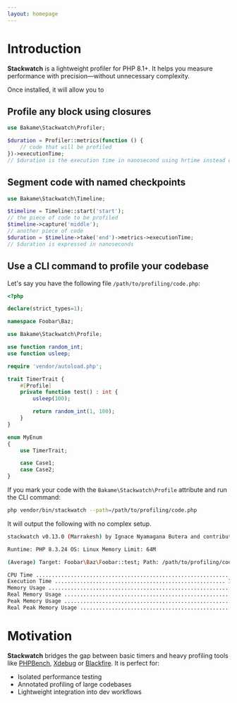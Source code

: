 ```yaml
---
layout: homepage
---
```


# Introduction

**Stackwatch** is a lightweight profiler for PHP 8.1+.  It helps you measure performance with 
precision—without unnecessary complexity.

Once installed, it will allow you to

## Profile any block using closures

```php
use Bakame\Stackwatch\Profiler;

$duration = Profiler::metrics(function () {
    // code that will be profiled
})->executionTime;
// $duration is the execution time in nanosecond using hrtime instead of microtime
````

## Segment code with named checkpoints

```php
use Bakame\Stackwatch\Timeline;

$timeline = Timeline::start('start');
// the piece of code to be profiled
$timeline->capture('middle');
// another piece of code
$duration = $timeline->take('end')->metrics->executionTime;
// $duration is expressed in nanoseconds
````

## Use a CLI command to profile your codebase

Let's say you have the following file `/path/to/profiling/code.php`:

```php
<?php

declare(strict_types=1);

namespace Foobar\Baz;

use Bakame\Stackwatch\Profile;

use function random_int;
use function usleep;

require 'vendor/autoload.php';

trait TimerTrait {
    #[Profile]
    private function test() : int {
        usleep(100);

        return random_int(1, 100);
    }
}

enum MyEnum
{
    use TimerTrait;

    case Case1;
    case Case2;
}
```

If you mark your code with the `Bakame\Stackwatch\Profile` attribute and run the CLI command:

```bash
php vendor/bin/stackwatch --path=/path/to/profiling/code.php
```
It will output the following with no complex setup.

```bash
stackwatch v0.13.0 (Marrakesh) by Ignace Nyamagana Butera and contributors.

Runtime: PHP 8.3.24 OS: Linux Memory Limit: 64M

(Average) Target: Foobar\Baz\Foobar::test; Path: /path/to/profiling/code.php; Iterations: 3; Warmup: 0;

CPU Time ............................................................. 19.000 µs
Execution Time ...................................................... 144.611 µs
Memory Usage ............................................................ 1.0 KB
Real Memory Usage ........................................................ 0.0 B
Peak Memory Usage ........................................................ 0.0 B
Real Peak Memory Usage ................................................... 0.0 B
```

# Motivation

**Stackwatch**  bridges the gap between basic timers and heavy profiling tools like [PHPBench](https://phpbench.readthedocs.io/en/latest/), [Xdebug](https://xdebug.org/) or [Blackfire](https://www.blackfire.io/).
It is perfect for:

- Isolated performance testing
- Annotated profiling of large codebases
- Lightweight integration into dev workflows
